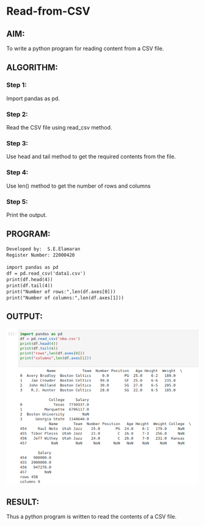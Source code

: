 # Read-from-CSV

## AIM:
To write a python program for reading content from a CSV file.


## ALGORITHM:
### Step 1:
Import pandas as pd.
### Step 2:
Read the CSV file using read_csv method.
### Step 3:
Use head and tail method to get the required contents from the file.
### Step 4:
Use len() method to get the number of rows and columns
### Step 5:
Print the output.

## PROGRAM:
```To write a python program for reading content from a CSV file.
Developed by:  S.E.Elamaran
Register Number: 22000420

import pandas as pd
df = pd.read_csv('data1.csv')
print(df.head(4))
print(df.tail(4))
print("Number of rows:",len(df.axes[0]))
print("Number of columns:",len(df.axes[1]))
```


## OUTPUT:
![Output](nba.png)

## RESULT:
Thus a python program is written to read the contents of a CSV file.


